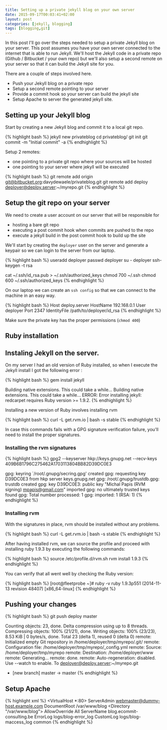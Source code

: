 ```yaml
---
title: Setting up a private jekyll blog on your own server
date: 2015-09-17T00:03:41+02:00
layout: post
categories: [jekyll, blogging]
tags: [blogging,git]
---
```

In this post I'll go over the steps needed to setup a private Jekyll blog on your server. This post assumes you have your own server connected to the internet that is able to run Jekyll. We'll host the Jekyll code in a private repo (Github / Bitbucket / your own repo) but we'll also setup a second remote on your server so that it can build the Jekyll site for you.

There are a couple of steps involved here.

- Push your Jekyll blog on a private repo
- Setup a second remote pointing to your server
- Provide a commit hook so your server can build the jekyll site
- Setup Apache to server the generated jekyll site.

## Setting up your Jekyll blog

Start by creating a new Jekyll blog and commit it to a local git repo.

{% highlight bash %}
jekyll new privateblog
cd privateblog/
git init
git commit -m "Initial commit" -a
{% endhighlight %}

Setup 2 remotes: 

- one pointing to a private git repo where your sources will be hosted
- one pointing to your server where jekyll will be executed

{% highlight bash %}
git remote add origin git@bitbucket.org:davydewaele/privateblog.git
git remote add deploy deployer@deploy.server:~/myrepo.git
{% endhighlight %}

## Setup the git repo on your server

We need to create a user account on our server that will be responsible for 

- hosting a bare git repo
- executing a post commit hook when commits are pushed to the repo
- execute a jekyll build in the post commit hook to build up the site

We'll start by creating the ```deployer``` user on the server and generate a keypair so we can login to the server from our laptop.

{% highlight bash %}
useradd deployer
passwd deployer
su - deployer
ssh-keygen -t rsa

cat ~/.ssh/id_rsa.pub > ~/.ssh/authorized_keys
chmod 700 ~/.ssh
chmod 600 ~/.ssh/authorized_keys
{% endhighlight %}


On our laptop we can create an ```ssh config``` so that we can connect to the machine in an easy way.

{% highlight bash %}
Host deploy.server
  HostName 192.168.0.1
  User deployer
  Port 2347
  IdentityFile /path/to/deployer/id_rsa
{% endhighlight %}

Make sure the private key has the proper permissions (```chmod 400```)

## Ruby installation


## Instaling Jekyll on the server.

On my server I had an old version of Ruby installed, so when I execute the Jekyll install I got the following error :

{% highlight bash %}
gem install jekyll

Building native extensions.  This could take a while...
Building native extensions.  This could take a while...
ERROR:  Error installing jekyll:
	redcarpet requires Ruby version >= 1.9.2.
{% endhighlight %}


Installing a new version of Ruby involves installing rvm

{% highlight bash %}
curl -L get.rvm.io | bash -s stable
{% endhighlight %}

In case this commands fails with a GPG signature verification failure, you'll need to install the proper signatures.

### Installing the rvm signatures

{% highlight bash %}
gpg2 --keyserver hkp://keys.gnupg.net --recv-keys 409B6B1796C275462A1703113804BB82D39DC0E3

gpg: keyring `/root/.gnupg/secring.gpg' created
gpg: requesting key D39DC0E3 from hkp server keys.gnupg.net
gpg: /root/.gnupg/trustdb.gpg: trustdb created
gpg: key D39DC0E3: public key "Michal Papis (RVM signing) <mpapis@gmail.com>" imported
gpg: no ultimately trusted keys found
gpg: Total number processed: 1
gpg:               imported: 1  (RSA: 1)
{% endhighlight %}


### Installing rvm

With the signatures in place, rvm should be installed without any problems.

{% highlight bash %}
curl -L get.rvm.io | bash -s stable
{% endhighlight %}

After having installed rvm, we can source the profile and proceed with installing ruby 1.9.3 by executing the following commands:

{% highlight bash %}
source /etc/profile.d/rvm.sh
rvm install 1.9.3
{% endhighlight %}

You can verify that all went well by checking the Ruby version:

{% highlight bash %}
[root@fleetprobe ~]# ruby -v
ruby 1.9.3p551 (2014-11-13 revision 48407) [x86_64-linux]
{% endhighlight %}

## Pushing your changes

{% highlight bash %}
git push deploy master

Counting objects: 23, done.
Delta compression using up to 8 threads.
Compressing objects: 100% (21/21), done.
Writing objects: 100% (23/23), 8.53 KiB | 0 bytes/s, done.
Total 23 (delta 1), reused 0 (delta 0)
remote: Initialized empty Git repository in /home/deployer/tmp/myrepo/.git/
remote: Configuration file: /home/deployer/tmp/myrepo/_config.yml
remote:             Source: /home/deployer/tmp/myrepo
remote:        Destination: /home/deployer/www
remote:       Generating... 
remote:                     done.
remote:  Auto-regeneration: disabled. Use --watch to enable.
To deployer@deploy.server:~/myrepo.git
 * [new branch]      master -> master
{% endhighlight %}


## Setup Apache

{% highlight xml %}
<VirtualHost *:80>
    ServerAdmin webmaster@dummy-host.example.com
    DocumentRoot /var/www/blog
    <Directory "/var/www/blog">
        AllowOverride All
    </Directory>
    ServerName blog.ecommit-consulting.be
    ErrorLog logs/blog-error_log
    CustomLog logs/blog-maccess_log common
</VirtualHost>
{% endhighlight %}

